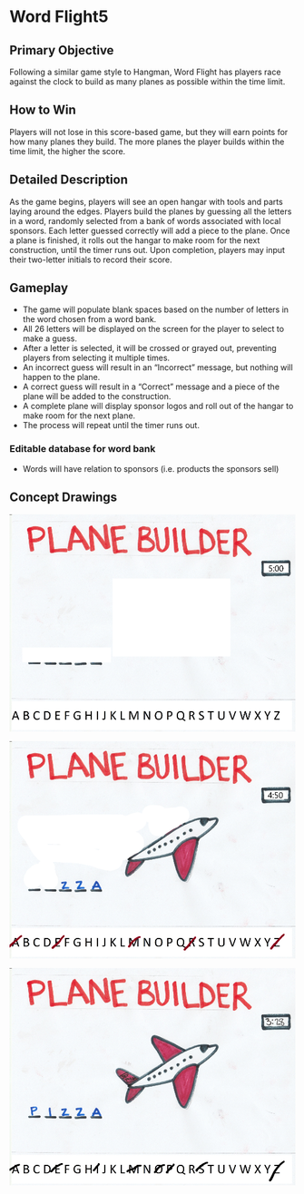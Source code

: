 # Word Flight5

## Primary Objective
Following a similar game style to Hangman, Word Flight has players race against the clock to build as many planes as possible within the time limit.

## How to Win
Players will not lose in this score-based game, but they will earn points for how many planes they build. The more planes the player builds within the time limit, the higher the score.

## Detailed Description
As the game begins, players will see an open hangar with tools and parts laying around the edges. Players build the planes by guessing all the letters in a word, randomly selected from a bank of words associated with local sponsors. Each letter guessed correctly will add a piece to the plane. Once a plane is finished, it rolls out the hangar to make room for the next construction, until the timer runs out. Upon completion, players may input their two-letter initials to record their score.

## Gameplay
- The game will populate blank spaces based on the number of letters in the word chosen from a word bank.
-	All 26 letters will be displayed on the screen for the player to select to make a guess.
  - After a letter is selected, it will be crossed or grayed out, preventing players from selecting it multiple times.
-	An incorrect guess will result in an “Incorrect” message, but nothing will happen to the plane.
-	A correct guess will result in a “Correct” message and a piece of the plane will be added to the construction.
-	A complete plane will display sponsor logos and roll out of the hangar to make room for the next plane.
-	The process will repeat until the timer runs out.

### Editable database for word bank
* Words will have relation to sponsors (i.e. products the sponsors sell)

## Concept Drawings
![Word Flight Start](/docs/images/WordFlight01.png)

![Word Flight In Progress](/docs/images/WordFlight02.png)

![Word Flight Complete](/docs/images/WordFlight03.png)
